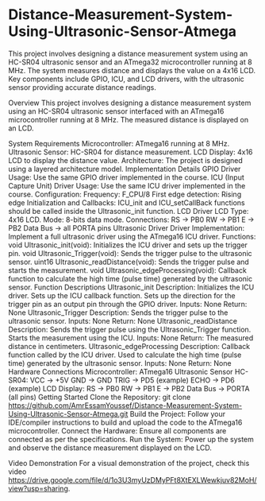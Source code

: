 # Distance-Measurement-System-Using-Ultrasonic-Sensor-Atmega
This project involves designing a distance measurement system using an HC-SR04 ultrasonic sensor and an ATmega32 microcontroller running at 8 MHz. The system measures distance and displays the value on a 4x16 LCD. Key components include GPIO, ICU, and LCD drivers, with the ultrasonic sensor providing accurate distance readings.

Overview
This project involves designing a distance measurement system using an HC-SR04 ultrasonic sensor interfaced with an ATmega16 microcontroller running at 8 MHz. The measured distance is displayed on an LCD.

System Requirements
Microcontroller: ATmega16 running at 8 MHz.
Ultrasonic Sensor: HC-SR04 for distance measurement.
LCD Display: 4x16 LCD to display the distance value.
Architecture: The project is designed using a layered architecture model.
Implementation Details
GPIO Driver
Usage: Use the same GPIO driver implemented in the course.
ICU (Input Capture Unit) Driver
Usage: Use the same ICU driver implemented in the course.
Configuration:
Frequency: F_CPU/8
First edge detection: Rising edge
Initialization and Callbacks:
ICU_init and ICU_setCallBack functions should be called inside the Ultrasonic_init function.
LCD Driver
LCD Type: 4x16 LCD.
Mode: 8-bits data mode.
Connections:
RS → PB0
RW → PB1
E → PB2
Data Bus → all PORTA pins
Ultrasonic Driver
Driver Implementation: Implement a full ultrasonic driver using the ATmega16 ICU driver.
Functions:
void Ultrasonic_init(void): Initializes the ICU driver and sets up the trigger pin.
void Ultrasonic_Trigger(void): Sends the trigger pulse to the ultrasonic sensor.
uint16 Ultrasonic_readDistance(void): Sends the trigger pulse and starts the measurement.
void Ultrasonic_edgeProcessing(void): Callback function to calculate the high time (pulse time) generated by the ultrasonic sensor.
Function Descriptions
Ultrasonic_init
Description:
Initializes the ICU driver.
Sets up the ICU callback function.
Sets up the direction for the trigger pin as an output pin through the GPIO driver.
Inputs: None
Return: None
Ultrasonic_Trigger
Description: Sends the trigger pulse to the ultrasonic sensor.
Inputs: None
Return: None
Ultrasonic_readDistance
Description:
Sends the trigger pulse using the Ultrasonic_Trigger function.
Starts the measurement using the ICU.
Inputs: None
Return: The measured distance in centimeters.
Ultrasonic_edgeProcessing
Description:
Callback function called by the ICU driver.
Used to calculate the high time (pulse time) generated by the ultrasonic sensor.
Inputs: None
Return: None
Hardware Connections
Microcontroller: ATmega16
Ultrasonic Sensor HC-SR04:
VCC → +5V
GND → GND
TRIG → PD5 (example)
ECHO → PD6 (example)
LCD Display:
RS → PB0
RW → PB1
E → PB2
Data Bus → PORTA (all pins)
Getting Started
Clone the Repository:
git clone https://github.com/AmrEssamYoussef/Distance-Measurement-System-Using-Ultrasonic-Sensor-Atmega.git
Build the Project: Follow your IDE/compiler instructions to build and upload the code to the ATmega16 microcontroller.
Connect the Hardware: Ensure all components are connected as per the specifications.
Run the System: Power up the system and observe the distance measurement displayed on the LCD.


Video Demonstration
For a visual demonstration of the project, check this video https://drive.google.com/file/d/1o3U3myUzDMyPFt8XtEXLWewkjuv82MoH/view?usp=sharing.
